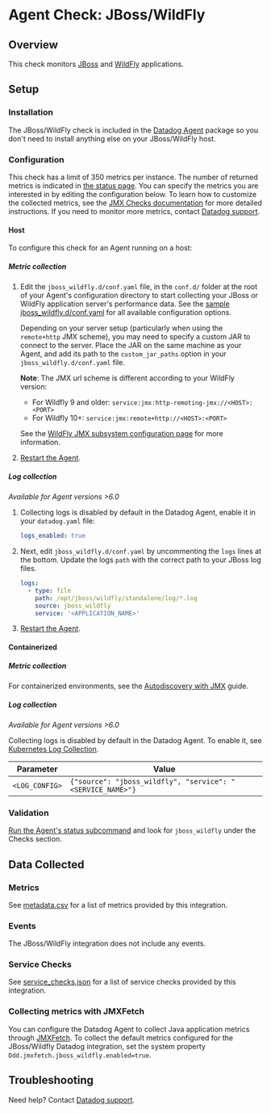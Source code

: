 # Agent Check: JBoss/WildFly

## Overview

This check monitors [JBoss][1] and [WildFly][2] applications.

## Setup

### Installation

The JBoss/WildFly check is included in the [Datadog Agent][3] package so you don't need to install anything else on your JBoss/WildFly host.

### Configuration

This check has a limit of 350 metrics per instance. The number of returned metrics is indicated in [the status page][11]. You can specify the metrics you are interested in by editing the configuration below. To learn how to customize the collected metrics, see the [JMX Checks documentation][4] for more detailed instructions. If you need to monitor more metrics, contact [Datadog support][5].

<!-- xxx tabs xxx -->
<!-- xxx tab "Host" xxx -->

#### Host

To configure this check for an Agent running on a host:

##### Metric collection

1. Edit the `jboss_wildfly.d/conf.yaml` file, in the `conf.d/` folder at the root of your Agent's configuration directory to start collecting your JBoss or WildFly application server's performance data. See the [sample jboss_wildfly.d/conf.yaml][6] for all available configuration options.

    Depending on your server setup (particularly when using the `remote+http` JMX scheme), you may need to specify a custom JAR to connect to the server. Place the JAR on the same machine as your Agent, and add its path to the `custom_jar_paths` option in your `jboss_wildfly.d/conf.yaml` file.

    **Note**: The JMX url scheme is different according to your WildFly version:

   - For Wildfly 9 and older: `service:jmx:http-remoting-jmx://<HOST>:<PORT> `
   - For Wildfly 10+: `service:jmx:remote+http://<HOST>:<PORT>`

    See the [WildFly JMX subsystem configuration page][7] for more information.

2. [Restart the Agent][8].

##### Log collection

_Available for Agent versions >6.0_

1. Collecting logs is disabled by default in the Datadog Agent, enable it in your `datadog.yaml` file:

   ```yaml
   logs_enabled: true
   ```

2. Next, edit `jboss_wildfly.d/conf.yaml` by uncommenting the `logs` lines at the bottom. Update the logs `path` with the correct path to your JBoss log files.

   ```yaml
   logs:
     - type: file
       path: /opt/jboss/wildfly/standalone/log/*.log
       source: jboss_wildfly
       service: '<APPLICATION_NAME>'
   ```

3. [Restart the Agent][8].

<!-- xxz tab xxx -->
<!-- xxx tab "Containerized" xxx -->

#### Containerized

##### Metric collection

For containerized environments, see the [Autodiscovery with JMX][9] guide.

##### Log collection

_Available for Agent versions >6.0_

Collecting logs is disabled by default in the Datadog Agent. To enable it, see [Kubernetes Log Collection][10].

| Parameter      | Value                                                      |
| -------------- | ---------------------------------------------------------- |
| `<LOG_CONFIG>` | `{"source": "jboss_wildfly", "service": "<SERVICE_NAME>"}` |

<!-- xxz tab xxx -->
<!-- xxz tabs xxx -->

### Validation

[Run the Agent's status subcommand][11] and look for `jboss_wildfly` under the Checks section.

## Data Collected

### Metrics

See [metadata.csv][12] for a list of metrics provided by this integration.

### Events

The JBoss/WildFly integration does not include any events.

### Service Checks

See [service_checks.json][13] for a list of service checks provided by this integration.

### Collecting metrics with JMXFetch

You can configure the Datadog Agent to collect Java application metrics through [JMXFetch][14]. To collect the default metrics configured for the JBoss/Wildfly Datadog integration, set the system property
`Ddd.jmxfetch.jboss_wildfly.enabled=true`. 

## Troubleshooting

Need help? Contact [Datadog support][5].


[1]: https://developers.redhat.com/products/eap/overview
[2]: http://wildfly.org
[3]: /account/settings/agent/latest
[4]: https://docs.datadoghq.com/integrations/java/
[5]: https://docs.datadoghq.com/help/
[6]: https://github.com/DataDog/integrations-core/blob/master/jboss_wildfly/datadog_checks/jboss_wildfly/data/conf.yaml.example
[7]: https://docs.jboss.org/author/display/WFLY9/JMX%20subsystem%20configuration.html
[8]: https://docs.datadoghq.com/agent/guide/agent-commands/#start-stop-restart-the-agent
[9]: https://docs.datadoghq.com/agent/guide/autodiscovery-with-jmx/?tab=containerizedagent
[10]: https://docs.datadoghq.com/agent/kubernetes/log/
[11]: https://docs.datadoghq.com/agent/guide/agent-commands/#agent-status-and-information
[12]: https://github.com/DataDog/integrations-core/blob/master/jboss_wildfly/metadata.csv
[13]: https://github.com/DataDog/integrations-core/blob/master/jboss_wildfly/assets/service_checks.json
[14]: https://docs.datadoghq.com/integrations/java
